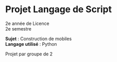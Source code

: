 # Projet Langage de Script
2e année de Licence  
2e semestre

**Sujet** : Construction de mobiles  
**Langage utilisé** : Python

Projet par groupe de 2
